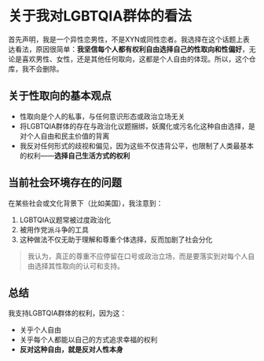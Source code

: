 # 关于我对LGBTQIA群体的看法

首先声明，我是一个异性恋男性，不是XYN或同性恋者。我选择在这个话题上表达看法，原因很简单：**我坚信每个人都有权利自由选择自己的性取向和性偏好**，无论是喜欢男性、女性，还是其他任何取向，这都是个人自由的体现。所以，这个仓库，我不会删除。

## 关于性取向的基本观点

- 性取向是个人的私事，与任何意识形态或政治立场无关
- 将LGBTQIA群体的存在与政治化议题捆绑，妖魔化或污名化这种自由选择，是对个人自由和民主价值的背离
- 我反对任何形式的歧视和偏见，因为这些不仅违背公平，也限制了人类最基本的权利——**选择自己生活方式的权利**

## 当前社会环境存在的问题

在某些社会或文化背景下（比如美国），我注意到：
1. LGBTQIA议题常被过度政治化
2. 被用作党派斗争的工具
3. 这种做法不仅无助于理解和尊重个体选择，反而加剧了社会分化

> 我认为，真正的尊重不应停留在口号或政治立场，而是要落实到对每个人自由选择其性取向的认可和支持。

## 总结

我支持LGBTQIA群体的权利，因为这：
- 关乎个人自由
- 关乎每个人都能以自己的方式追求幸福的权利
- **反对这种自由，就是反对人性本身**
